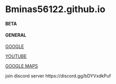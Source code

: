 # Bminas56122.github.io
<html>
<body>
<h4>BETA</h4>

<h4>GENERAL</h4>
<p><a href="https://google.com">GOOGLE</a></p>
<p><a href="https://youtube.com">YOUTUBE</a></p>
<p><a href="https://www.google.com/maps/@-53.1103519,73.540644,9z">GOOGLE MAPS</a></p>

<p>join discord server https://discord.gg/bDYVxdkPuf</p>

</body>
</html> 


